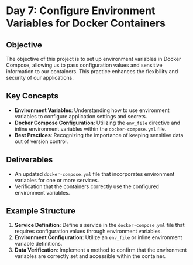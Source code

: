 # Day 7: Configure Environment Variables for Docker Containers

## Objective
The objective of this project is to set up environment variables in Docker Compose, allowing us to pass configuration values and sensitive information to our containers. This practice enhances the flexibility and security of our applications.

## Key Concepts
- **Environment Variables**: Understanding how to use environment variables to configure application settings and secrets.
- **Docker Compose Configuration**: Utilizing the `env_file` directive and inline environment variables within the `docker-compose.yml` file.
- **Best Practices**: Recognizing the importance of keeping sensitive data out of version control.

## Deliverables
- An updated `docker-compose.yml` file that incorporates environment variables for one or more services.
- Verification that the containers correctly use the configured environment variables.

## Example Structure
1. **Service Definition**: Define a service in the `docker-compose.yml` file that requires configuration values through environment variables.
2. **Environment Configuration**: Utilize an `env_file` or inline environment variable definitions.
3. **Data Verification**: Implement a method to confirm that the environment variables are correctly set and accessible within the container.